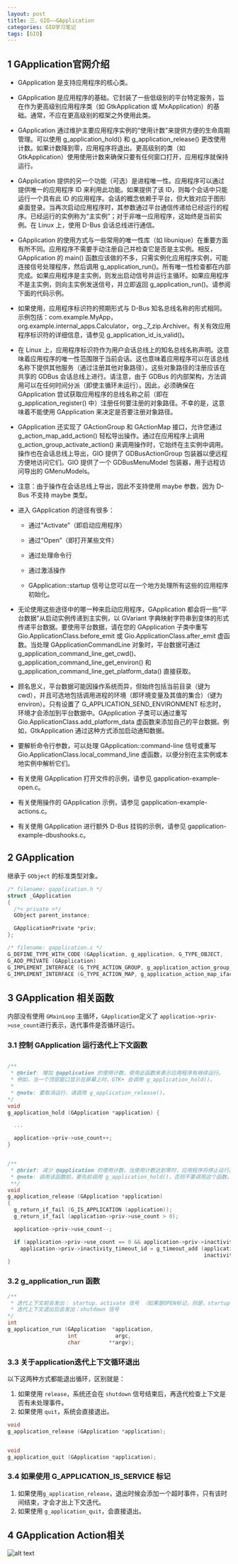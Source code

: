 ```yaml
---
layout: post
title: 三、GIO——GApplication
categories: GIO学习笔记
tags: [GIO]
---
```


## 1 GApplication官网介绍

- GApplication 是支持应用程序的核心类。

- GApplication 是应用程序的基础。它封装了一些低级别的平台特定服务，旨在作为更高级别应用程序类（如 GtkApplication 或 MxApplication）的基础。通常，不应在更高级别的框架之外使用此类。

- GApplication 通过维护主要应用程序实例的“使用计数”来提供方便的生命周期管理。可以使用 g_application_hold() 和 g_application_release() 更改使用计数。如果计数降到零，应用程序将退出。更高级别的类（如 GtkApplication）使用使用计数来确保只要有任何窗口打开，应用程序就保持运行。

- GApplication 提供的另一个功能（可选）是进程唯一性。应用程序可以通过提供唯一的应用程序 ID 来利用此功能。如果提供了该 ID，则每个会话中只能运行一个具有此 ID 的应用程序。会话的概念依赖于平台，但大致对应于图形桌面登录。当再次启动应用程序时，其参数通过平台通信传递给已经运行的程序。已经运行的实例称为“主实例”；对于非唯一应用程序，这始终是当前实例。在 Linux 上，使用 D-Bus 会话总线进行通信。

- GApplication 的使用方式与一些常用的唯一性库（如 libunique）在重要方面有所不同。应用程序不需要手动注册自己并检查它是否是主实例。相反，GApplication 的 main() 函数应该做的不多，只需实例化应用程序实例，可能连接信号处理程序，然后调用 g_application_run()。所有唯一性检查都在内部完成。如果应用程序是主实例，则发出启动信号并运行主循环。如果应用程序不是主实例，则向主实例发送信号，并立即返回 g_application_run()。请参阅下面的代码示例。

- 如果使用，应用程序标识符的预期形式与 D-Bus 知名总线名称的形式相同。示例包括：com.example.MyApp，org.example.internal_apps.Calculator，org._7_zip.Archiver。有关有效应用程序标识符的详细信息，请参见 g_application_id_is_valid()。

- 在 Linux 上，应用程序标识符作为用户会话总线上的知名总线名称声明。这意味着应用程序的唯一性范围限于当前会话。这也意味着应用程序可以在该总线名称下提供其他服务（通过注册其他对象路径）。这些对象路径的注册应该在共享的 GDBus 会话总线上进行。请注意，由于 GDBus 的内部架构，方法调用可以在任何时间分派（即使主循环未运行）。因此，必须确保在 GApplication 尝试获取应用程序的总线名称之前（即在 g_application_register() 中）注册任何要注册的对象路径。不幸的是，这意味着不能使用 GApplication
来决定是否要注册对象路径。

- GApplication 还实现了 GActionGroup 和 GActionMap 接口，允许您通过 g_action_map_add_action() 轻松导出操作。通过在应用程序上调用 g_action_group_activate_action() 来调用操作时，它始终在主实例中调用。操作也在会话总线上导出，GIO 提供了 GDBusActionGroup 包装器以便远程方便地访问它们。GIO 提供了一个 GDBusMenuModel 包装器，用于远程访问导出的 GMenuModels。

- 注意：由于操作在会话总线上导出，因此不支持使用 maybe 参数，因为 D-Bus 不支持 maybe 类型。

- 进入 GApplication 的途径有很多：

    - 通过“Activate”（即启动应用程序）
    
    - 通过“Open”（即打开某些文件）
    
    - 通过处理命令行
    
    - 通过激活操作
    
    - GApplication::startup 信号让您可以在一个地方处理所有这些的应用程序初始化。

- 无论使用这些途径中的哪一种来启动应用程序，GApplication 都会将一些“平台数据”从启动实例传递到主实例，以 GVariant 字典映射字符串到变体的形式传递平台数据。要使用平台数据，请在您的 GApplication 子类中重写 Gio.ApplicationClass.before_emit 或 Gio.ApplicationClass.after_emit 虚函数。当处理 GApplicationCommandLine 对象时，平台数据可通过 g_application_command_line_get_cwd()、g_application_command_line_get_environ() 和 g_application_command_line_get_platform_data() 直接获取。

- 顾名思义，平台数据可能因操作系统而异，但始终包括当前目录（键为 cwd），并且可选地包括调用进程的环境（即环境变量及其值的集合）（键为 environ）。只有设置了 G_APPLICATION_SEND_ENVIRONMENT 标志时，环境才会添加到平台数据中。GApplication 子类可以通过重写 Gio.ApplicationClass.add_platform_data 虚函数来添加自己的平台数据。例如，GtkApplication 通过这种方式添加启动通知数据。

- 要解析命令行参数，可以处理 GApplication::command-line 信号或重写 Gio.ApplicationClass.local_command_line 虚函数，以便分别在主实例或本地实例中解析它们。

- 有关使用 GApplication 打开文件的示例，请参见 gapplication-example-open.c。

- 有关使用操作的 GApplication 示例，请参见 gapplication-example-actions.c。

- 有关使用 GApplication 进行额外 D-Bus 挂钩的示例，请参见 gapplication-example-dbushooks.c。

## 2 GApplication

继承于 `GObject` 的标准类型对象。

```c
/* filename: gapplication.h */
struct _GApplication
{
  /*< private >*/
  GObject parent_instance;

  GApplicationPrivate *priv;
};

/* filename: gapplication.c */
G_DEFINE_TYPE_WITH_CODE (GApplication, g_application, G_TYPE_OBJECT,
G_ADD_PRIVATE (GApplication)
G_IMPLEMENT_INTERFACE (G_TYPE_ACTION_GROUP, g_application_action_group_iface_init)
G_IMPLEMENT_INTERFACE (G_TYPE_ACTION_MAP, g_application_action_map_iface_init))
```

## 3 GApplication 相关函数

内部没有使用 `GMainLoop` 主循环，`GApplication`定义了 `application->priv->use_count`进行表示，迭代事件是否循环运行。

### 3.1 控制 GApplication 运行迭代上下文函数

```c

/**
 * @brief: 增加 @application 的使用计数，使用此函数来表示应用程序有继续运行。
 * 例如，当一个顶层窗口显示在屏幕上时，GTK+ 会调用 g_application_hold()。
 *
 * @note: 要取消运行，请调用 g_application_release()。
*/
void
g_application_hold (GApplication *application) {

  ...

  application->priv->use_count++;
}


/**
 * @brief: 减少 @application 的使用计数。当使用计数达到零时，应用程序将停止运行。
 * @note: 调用该函数前，要先前调用 g_application_hold()，否则不要调用这个函数。
 **/
void
g_application_release (GApplication *application)
{
  g_return_if_fail (G_IS_APPLICATION (application));
  g_return_if_fail (application->priv->use_count > 0);

  application->priv->use_count--;

  if (application->priv->use_count == 0 && application->priv->inactivity_timeout)
    application->priv->inactivity_timeout_id = g_timeout_add (application->priv->inactivity_timeout,
                                                              inactivity_timeout_expired, application);
}


```

### 3.2 g_application_run 函数

```c
/**
 * 迭代上下文前会发出： startup、activate 信号 （如果是OPEN标记，则是，startup、open信号）
 * 迭代上下文退出后会发出：shutdown 信号
*/
int
g_application_run (GApplication  *application,
                   int            argc,
                   char         **argv);
```

### 3.3 关于application迭代上下文循环退出

以下这两种方式都能退出循环，区别就是：

1. 如果使用 `release`，系统还会在 `shutdown` 信号结束后，再迭代检查上下文是否有未处理事件。
2. 如果使用 `quit`，系统会直接退出。


```c
void
g_application_release (GApplication *application);


void
g_application_quit (GApplication *application);
```

### 3.4 如果使用 G_APPLICATION_IS_SERVICE 标记

1. 如果使用`g_application_release`，退出时候会添加一个超时事件，只有该时间结束，才会才出上下文迭代。
2. 如果使用 `g_application_quit`，会直接退出。


## 4 GApplication Action相关

![alt text](/assets/GIOStudy/03_GApplication/image/image.png)